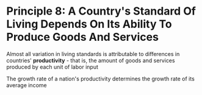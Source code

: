 # Principle 8: A Country's Standard Of Living Depends On Its Ability To Produce Goods And Services

Almost all variation in living standards is attributable to differences in countries' **productivity** - that is, the amount of goods and services produced by each unit of labor input

The growth rate of a nation's productivity determines the growth rate of its average income
